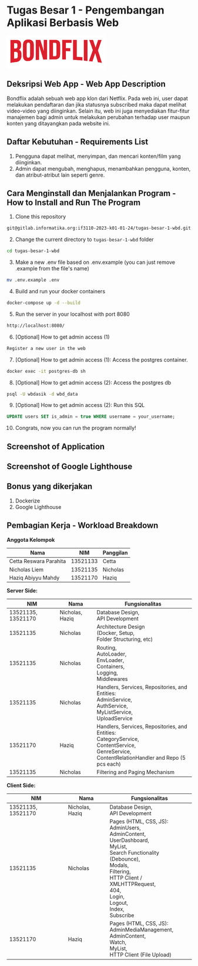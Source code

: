# Tugas Besar 1 - Pengembangan Aplikasi Berbasis Web

![Logo](/assets/logo.png)

## **Deksripsi Web App - Web App Description**
Bondflix adalah sebuah web app klon dari Netflix. Pada web ini, user dapat melakukan pendaftaran dan jika statusnya subscribed maka dapat melihat
video-video yang diinginkan. Selain itu, web ini juga menyediakan fitur-fitur manajemen bagi admin untuk melakukan perubahan terhadap user maupun konten yang ditayangkan pada website ini.

## **Daftar Kebutuhan - Requirements List**
1. Pengguna dapat melihat, menyimpan, dan mencari konten/film yang diinginkan.
2. Admin dapat mengubah, menghapus, menambahkan pengguna, konten, dan atribut-atribut lain seperti genre.

## **Cara Menginstall dan Menjalankan Program - How to Install and Run The Program**
1. Clone this repository
```sh
git@gitlab.informatika.org:if3110-2023-k01-01-24/tugas-besar-1-wbd.git
```
2. Change the current directory to `tugas-besar-1-wbd` folder
```sh
cd tugas-besar-1-wbd
```
3. Make a new .env file based on .env.example (you can just remove .example from the file's name)
```sh
mv .env.example .env
```
4. Build and run your docker containers
```sh
docker-compose up -d --build
```
5. Run the server in your localhost with port 8080
```sh
http://localhost:8080/
```
6. [Optional] How to get admin access (1)
```sh
Register a new user in the web
```

7. [Optional] How to get admin access (1):
   Access the postgres container.
```sh
docker exec -it postgres-db sh
```

8. [Optional] How to get admin access (2): 
    Access the postgres db
```sh
psql -U wbdasik -d wbd_data
```

9. [Optional] How to get admin access (2):
    Run this SQL
```sql
UPDATE users SET is_admin = true WHERE username = your_username;
```

10. Congrats, now you can run the program normally!

## **Screenshot of Application**

## **Screenshot of Google Lighthouse**

## **Bonus yang dikerjakan**
1. Dockerize
2. Google Lighthouse

## **Pembagian Kerja - Workload Breakdown**
**Anggota Kelompok**

| Nama                   | NIM      | Panggilan |
|------------------------|----------|-----------|
| Cetta Reswara Parahita | 13521133 | Cetta     |
| Nicholas Liem          | 13521135 | Nicholas  |
| Haziq Abiyyu Mahdy     | 13521170 | Haziq     |

**Server Side:**

| NIM                | Nama            | Fungsionalitas                                                                                                                                                  |
|--------------------|-----------------|-----------------------------------------------------------------------------------------------------------------------------------------------------------------|
| 13521135, 13521170 | Nicholas, Haziq | Database Design,<br/>API Development                                                                                                                            |
| 13521135           | Nicholas        | Architecture Design <br/>(Docker, Setup, <br/>Folder Structuring, etc)                                                                                          |
| 13521135           | Nicholas        | Routing, <br/>AutoLoader, <br/>EnvLoader, <br/>Containers, <br/>Logging, <br/>Middlewares                                                                       |
| 13521135           | Nicholas        | Handlers, Services, Repositories, and Entities: <br/>AdminService, <br/>AuthService, <br/>MyListService, <br/>UploadService                                     |
| 13521170           | Haziq           | Handlers, Services, Repositories, and Entities: <br/>CategoryService, <br/>ContentService, <br/>GenreService, <br/>ContentRelationHandler and Repo (5 pcs each) |
| 13521135           | Nicholas        | Filtering and Paging Mechanism                                                                                                                                  |


**Client Side:**

| NIM                | Nama            | Fungsionalitas                                                                                                                                                                                                                                                 |
|--------------------|-----------------|----------------------------------------------------------------------------------------------------------------------------------------------------------------------------------------------------------------------------------------------------------------|
| 13521135, 13521170 | Nicholas, Haziq | Database Design,<br/>API Development                                                                                                                                                                                                                           |
| 13521135           | Nicholas        | Pages (HTML, CSS, JS): <br/>AdminUsers, <br/>AdminContent, <br/>UserDashboard, <br/>MyList, <br/>Search Functionality (Debounce), <br/>Modals, <br/>Filtering, <br/>HTTP Client / XMLHTTPRequest, <br/>404, <br/>Login, <br/>Logout, <br/>Index, <br/>Subscribe |
| 13521170           | Haziq           | Pages (HTML, CSS, JS): <br/>AdminMediaManagement, <br/>AdminContent, <br/>Watch, <br/>MyList, <br/>HTTP Client (File Upload)                                                                                                                   |
